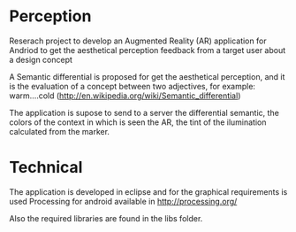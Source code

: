 Perception
==========

Reserach project to develop an Augmented Reality (AR) application for Andriod to get the aesthetical perception feedback from a target user about a design concept

A Semantic differential is proposed for get the aesthetical perception, and it is the evaluation of a concept between two adjectives, for example: warm....cold (http://en.wikipedia.org/wiki/Semantic_differential)

The application is supose to send to a server the differential semantic, the colors of the context in which is seen the AR, the tint of the ilumination calculated from the marker.


Technical
==========
The application is developed in eclipse and for the graphical requirements is used Processing for android available in http://processing.org/

Also the required libraries are found in the libs folder.
